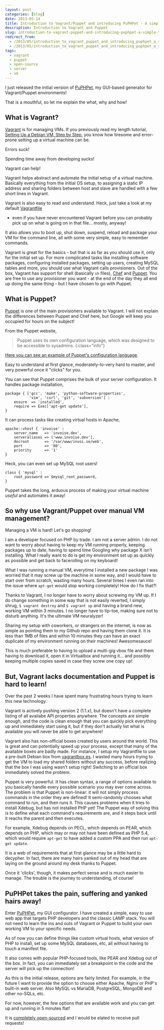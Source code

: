 ```yaml
---
layout: post
categories: [blog]
date: 2013-05-14
title: Introduction to Vagrant/Puppet and introducing PuPHPet - A simple to use Vagrant/Puppet GUI Configurator!
description: Introduction to Vagrant and Puppet
slug: introduction-to-vagrant-puppet-and-introducing-puphpet-a-simple-to-use-vagrant-puppet-gui-configurator
redirect_from:
  - /2013/05/introduction_to_vagrant_puppet_and_introducing_puphpet_a_simple_to_use_vagrant_puppet_gui_configurator
  - /2013/05/introduction_to_vagrant_puppet_and_introducing_puphpet_a_simple_to_use_vagrant_puppet_gui_configurator/
tags:
  - vagrant
  - puppet
  - open-source
  - server
  - vm
---
```


I just released the initial version of [PuPHPet](http://puphpet.com), my
GUI-based generator for Vagrant/Puppet environments!

That is a mouthful, so let me explain the what, why and how!

## What is Vagrant?

[Vagrant](http://vagrantup.com) is for managing VMs. If you previously read
my length tutorial,
[Setting Up a Debian VM, Step by Step](2012-07-04-setting-up-a-debian-vm-step-by-step.md),
you know how tiresome and error-prone setting up a virtual machine can be.

Errors suck!

Spending time away from developing sucks!

Vagrant can help!

Vagrant helps abstract and automate the initial setup of a virtual machine. Basically
everything from the initial OS setup, to assigning a static IP address and sharing
folders between host and slave are handled with a few short lines in Vagrant.

Vagrant is also easy to read and understand. Heck, just take a look at my default
[Vagrantfile](https://github.com/jtreminio/vagrant-puppet-lamp/blob/master/Vagrantfile)
- even if you have never encountered Vagrant before you can probably pick up on what
is going on in that file… mostly, anyway!

It also allows you to boot up, shut down, suspend, reload and package your VM for the
command line, all with some very simple, easy to remember commands.

Vagrant is great for the basics - but that is as far as you should use it, only for
the initial set up. For more complicated tasks like installing software packages,
configuring installed packages, setting up users, creating MySQL tables and more,
you should use what Vagrant calls provisioners. Out of the box, Vagrant has support
for shell (basically `sh` files), [Chef](http://www.opscode.com/chef/) and
[Puppet](https://puppetlabs.com/). You are free to use any provisioner you want -
at the end of the day they all end up doing the same thing - but I have chosen to
go with Puppet.

## What is Puppet?

[Puppet](https://puppetlabs.com/) is one of the main provisioners available to
Vagrant. I will not explain the differences between Puppet and Chef here, but
Google will keep you occupied for hours on the subject!

From the Puppet website,

> Puppet uses its own configuration language, which was designed to be accessible
> to sysadmins.
{:class="info"}

[Here you can see an example of Puppet's configuration language](https://github.com/jtreminio/vagrant-puppet-lamp/blob/master/manifests/default.pp).

Easy to understand at first glance, moderately-to-very hard to master, and very
powerful once it "clicks" for you.

You can see that Puppet comprises the bulk of your server configuration. It handles
package installation,

```puppet
package { ['gcc', 'make', 'python-software-properties',
           'vim', 'curl', 'git', 'subversion'] :
    ensure  => 'installed',
    require => Exec['apt-get update'],
}
```

It can process tasks like creating virtual hosts in Apache,

```puppet
apache::vhost { 'invoise' :
    server_name   => 'invoise.dev',
    serveraliases => ['www.invoise.dev'],
    docroot       => '/var/www/invoi.se/web',
    port          => '80',
    priority      => '1'
}
```

Heck, you can even set up MySQL root users!

```puppet
class { 'mysql' :
    root_password => $mysql_root_password,
}
```

Puppet takes the long, arduous process of making your virtual machine *useful* and
automates it away!

## So why use Vagrant/Puppet over manual VM management?

Managing a VM is hard! Let's go shopping!

I am a developer focused on PHP by trade. I am not a server admin. I do not want to
worry about having to keep my VM running properly, keeping packages up to date,
having to spend time Googling why package X isn't installing. What I really want to
do is get my environment set up as quickly as possible and get back to facerolling
on my keyboard!

What I was running a manual VM, everytime I installed a new package I was worried
that it may screw up the machine in some way, and I would have to start over from
scratch, wasting many hours. Several times I even ran into the issue where
`apt-get` would stop working completely! How do I fix that?!

Thanks to Vagrant, I no longer have to worry about screwing my VM up. If I do change
something in some way that is not easily reverted, I simply shrug, `$ vagrant destroy`
and `$ vagrant up` and having a brand new, working VM within 3 minutes. I no longer
have to tip-toe, making sure not to disturb anything. It's the ultimate VM neuralyzer!

Sharing my setup with coworkers, or strangers on the internet, is now as simple as
pointing them to my Github repo and having them clone it. It is less than 1MB of
files and within 10 minutes they can have an exact duplicate of my environment
running on their machines! Awesomesauce!

This is much preferable to having to upload a multi-gig vbox file and them having
to download it, open it in Virtualbox and running it… and possibly keeping multiple
copies saved in case they screw one copy up!

## But, Vagrant lacks documentation and Puppet is hard to learn!

Over the past 2 weeks I have spent many frustrating hours trying to learn this new
technology.

Vagrant is actively pushing version 2 (1.1.x), but doesn't have a complete listing
of all availabe API properties anywhere. The concepts are simple enough, and the
code is clean enough that you can quickly pick everything up and immediately start
using it, but if they don't actually list what is available you will never be able
to get anywhere!

Vagrant also has non-official boxes created by users around the world. This is
great and can potentially speed up your process, except that many of the available
boxes are badly made. For instance, I setup my Vagrantfile to use a pre-built Debian
box from [vagrantbox.es](http://vagrantbox.es). I wasted many hours trying to get
the VM to load my shared folders without any success, before realizing that the
box I was using wasn't setup right! Switching to an official box immediately
solved the problem.

Puppet is very powerful. It has clean syntax, a range of options available to you
basically handle every possible scenario you may ever come across. The problem is
that Puppet is non-linear: it will not simply process commands in the order they
are defined! It semi-randomly chooses what command to run, and then runs it.
This causes problems when it tries to install Xdebug, but has not installed PHP
yet! The Puppet way of solving this is to define what each command's requirements
are, and it steps back until it reachs the parent and then executes.

For example, Xdebug depends on PECL, which depends on PEAR, which depends on PHP,
which may or may not have been defined as PHP 5.4, which would require `apt-get`
to have added a custom PPA and then run `apt-get update`.

It is a web of requirements that at first glance may be a little hard to decypher.
In fact, there are many hairs yanked out of my head that are laying on the ground
around my desk thanks to Puppet.

Once it 'clicks', though, it makes perfect sense and is much easier to manage. The
trouble is the journey to understanding, of course!

## PuPHPet takes the pain, suffering and yanked hairs away!

Enter [PuPHPet](http://puphpet.com), my GUI configurator. I have created a simple,
easy to use web app that targets PHP developers and the classic LAMP stack. You
will not need to learn the ins and outs of Vagrant or Puppet to build your own
working VM to your specific needs.

As of now you can define things like custom virtual hosts, what version of PHP to
install, set up some MySQL databases, etc, all without having to touch a manifest
file.

It also comes with popular PHP-focused tools, like PEAR and Xdebug out of the box.
In fact, you can immediately set a breakpoint in the code and the server will pick
up the connection!

As this is the initial release, options are fairly limited. For example, in the
future I want to provide the option to choose either Apache, Nginx or PHP's built-in
web server. Also MySQL vs MariaDB, PostgreSQL, MongoDB and other no-SQLs, etc.

For now, however, the few options that are available work and you can get up and
running in 5 minutes flat!

It is [completely open-sourced](https://github.com/jtreminio/Puphpet) and I would be
elated to receive pull requests!
